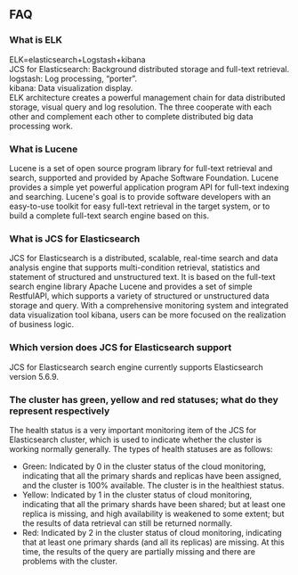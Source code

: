 ## FAQ
### What is ELK
ELK=elasticsearch+Logstash+kibana </br>
JCS for Elasticsearch: Background distributed storage and full-text retrieval. </br>
logstash: Log processing, “porter”.</br>
kibana: Data visualization display. </br>
ELK architecture creates a powerful management chain for data distributed storage, visual query and log resolution. The three cooperate with each other and complement each other to complete distributed big data processing work.
### What is Lucene
Lucene is a set of open source program library for full-text retrieval and search, supported and provided by Apache Software Foundation. Lucene provides a simple yet powerful application program API for full-text indexing and searching. Lucene's goal is to provide software developers with an easy-to-use toolkit for easy full-text retrieval in the target system, or to build a complete full-text search engine based on this.
### What is JCS for Elasticsearch
JCS for Elasticsearch is a distributed, scalable, real-time search and data analysis engine that supports multi-condition retrieval, statistics and statement of structured and unstructured text. It is based on the full-text search engine library Apache Lucene and provides a set of simple RestfulAPI, which supports a variety of structured or unstructured data storage and query. With a comprehensive monitoring system and integrated data visualization tool kibana, users can be more focused on the realization of business logic.
### Which version does JCS for Elasticsearch support
JCS for Elasticsearch search engine currently supports Elasticsearch version 5.6.9.
### The cluster has green, yellow and red statuses; what do they represent respectively
The health status is a very important monitoring item of the JCS for Elasticsearch cluster, which is used to indicate whether the cluster is working normally generally. The types of health statuses are as follows:

* Green: Indicated by 0 in the cluster status of the cloud monitoring, indicating that all the primary shards and replicas have been assigned, and the cluster is 100% available. The cluster is in the healthiest status. 
* Yellow: Indicated by 1 in the cluster status of cloud monitoring, indicating that all the primary shards have been shared; but at least one replica is missing, and high availability is weakened to some extent; but the results of data retrieval can still be returned normally. 
* Red: Indicated by 2 in the cluster status of cloud monitoring, indicating that at least one primary shards (and all its replicas) are missing. At this time, the results of the query are partially missing and there are problems with the cluster. 


